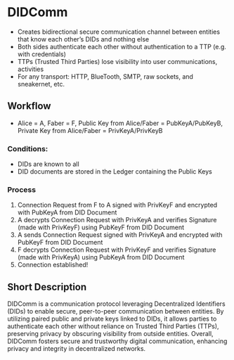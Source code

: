 # DIDComm #
- Creates bidirectional secure communication channel between entities that know each other’s DIDs and nothing else
- Both sides authenticate each other without authentication to a TTP (e.g. with credentials)
- TTPs (Trusted Third Parties) lose visibility into user communications, activities
- For any transport: HTTP, BlueTooth, SMTP, raw sockets, and sneakernet, etc.

## Workflow ##
- Alice = A, Faber = F, Public Key from Alice/Faber = PubKeyA/PubKeyB, Private Key from Alice/Faber = PrivKeyA/PrivKeyB

### Conditions: ### 
- DIDs are known to all
- DID documents are stored in the Ledger containing the Public Keys 

### Process ###
1. Connection Request from F to A signed with PrivKeyF and encrypted with PubKeyA from DID Document
2. A decrypts Connection Request with PrivKeyA and verifies Signature (made with PrivKeyF) using PubKeyF from DID Document
3. A sends Connection Request signed with PrivKeyA and encrypted with PubKeyF from DID Document
4. F decrypts Connection Request with PrivKeyF and verifies Signature (made with PrivKeyA) using PubKeyA from DID Document
5. Connection established!


## Short Description ##
DIDComm is a communication protocol leveraging Decentralized Identifiers (DIDs) to enable secure, peer-to-peer communication between entities. By utilizing paired public and private keys linked to DIDs, it allows parties to authenticate each other without reliance on Trusted Third Parties (TTPs), preserving privacy by obscuring visibility from outside entities. Overall, DIDComm fosters secure and trustworthy digital communication, enhancing privacy and integrity in decentralized networks.
